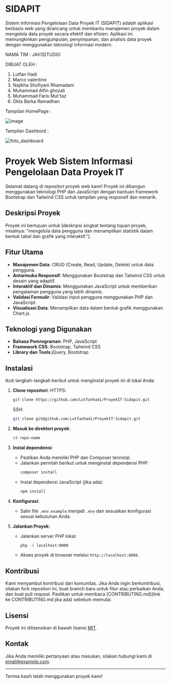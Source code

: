 # SIDAPIT

Sistem Informasi Pengelolaan Data Proyek IT (SIDAPIT) adalah aplikasi berbasis web yang dirancang untuk membantu manajemen proyek dalam mengelola data proyek secara efektif dan efisien. Aplikasi ini memungkinkan pengumpulan, penyimpanan, dan analisis data proyek dengan menggunakan teknologi informasi modern.

NAMA TIM : JAV(S)TUDIO

DIBUAT OLEH :
1. Lutfan Hadi
2. Marco valentine
3. Najikha Shofiyani Rhamadani
4. Muhammad Alfin ghozali
5. Muhammad Faris Mut'taz
6. Okta Barka Ramadhan


Tampilan HomePage :

![image](https://github.com/user-attachments/assets/8d18251d-7b6b-4356-8fb9-0a7e00033115)

Tampilan Dashbord :

![foto_dashboard](https://github.com/user-attachments/assets/bebeb07a-1da0-4067-86e4-e7b75e4b7658)


# Proyek Web Sistem Informasi Pengelolaan Data Proyek IT

Selamat datang di repositori proyek web kami! Proyek ini dibangun menggunakan teknologi PHP dan JavaScript dengan bantuan framework Bootstrap dan Tailwind CSS untuk tampilan yang responsif dan menarik.

## Deskripsi Proyek

Proyek ini bertujuan untuk [deskripsi singkat tentang tujuan proyek, misalnya: "mengelola data pengguna dan menampilkan statistik dalam bentuk tabel dan grafik yang interaktif."].

## Fitur Utama

- **Manajemen Data**: CRUD (Create, Read, Update, Delete) untuk data pengguna.
- **Antarmuka Responsif**: Menggunakan Bootstrap dan Tailwind CSS untuk desain yang adaptif.
- **Interaktif dan Dinamis**: Menggunakan JavaScript untuk memberikan pengalaman pengguna yang lebih dinamis.
- **Validasi Formulir**: Validasi input pengguna menggunakan PHP dan JavaScript.
- **Visualisasi Data**: Menampilkan data dalam bentuk grafik menggunakan Chart.js.

## Teknologi yang Digunakan

- **Bahasa Pemrograman**: PHP, JavaScript
- **Framework CSS**: Bootstrap, Tailwind CSS
- **Library dan Tools**:jQuery, Bootstrap

## Instalasi

Ikuti langkah-langkah berikut untuk menginstal proyek ini di lokal Anda:

1. **Clone repositori**:
    HTTPS:
    ```bash
    git clone https://github.com/Lutfanhadi/ProyekIT-Sidapit.git
    ```
    SSH:
    ```bash
    git clone git@github.com:Lutfanhadi/ProyekIT-Sidapit.git
    ```

1. **Masuk ke direktori proyek**:
    ```bash
    cd repo-name
    ```

2. **Instal dependensi**:
    - Pastikan Anda memiliki PHP dan Composer terinstal.
    - Jalankan perintah berikut untuk menginstal dependensi PHP:
      ```bash
      composer install
      ```
    - Instal dependensi JavaScript (jika ada):
      ```bash
      npm install
      ```

3. **Konfigurasi**:
    - Salin file `.env.example` menjadi `.env` dan sesuaikan konfigurasi sesuai kebutuhan Anda.

4. **Jalankan Proyek**:
    - Jalankan server PHP lokal:
      ```bash
      php -S localhost:8000
      ```

    - Akses proyek di browser melalui `http://localhost:8000`.

## Kontribusi

Kami menyambut kontribusi dari komunitas. Jika Anda ingin berkontribusi, silakan fork repositori ini, buat branch baru untuk fitur atau perbaikan Anda, dan buat pull request. Pastikan untuk membaca [CONTRIBUTING.md](link ke CONTRIBUTING.md jika ada) sebelum memulai.

## Lisensi

Proyek ini dilisensikan di bawah lisensi [MIT](LICENSE).

## Kontak

Jika Anda memiliki pertanyaan atau masukan, silakan hubungi kami di [email@example.com](mailto:email@example.com).

---

Terima kasih telah menggunakan proyek kami!













